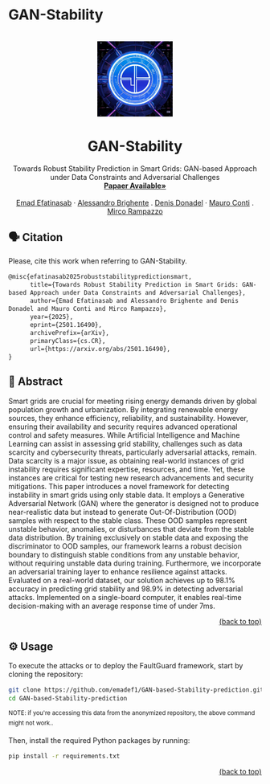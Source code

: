 # GAN-Stability
<div id="top"></div>
<!-- PROJECT LOGO -->
<br />
<div align="center">
  <a href="https://github.com/emadef1/GAN-Stability/tree/main">
    <img src="Figure/logo.png" alt="Logo" width="150" height="150">
  </a>

  <h1 align="center">GAN-Stability</h1>

  <p align="center">
    Towards Robust Stability Prediction in Smart Grids: GAN-based Approach under Data Constraints and Adversarial Challenges
    <br />
    <a href="https://arxiv.org/abs/2501.16490"><strong>Papaer Available»</strong></a>
    <br />
    <br />
    <a href="https://www.dei.unipd.it/persona/1373bd29c9ef0140e39d53ec9add14d2">Emad Efatinasab</a>
    ·
    <a href="https://www.math.unipd.it/~abrighen/">Alessandro Brighente</a>
    .
    <a href="https://donadelden.github.io/">Denis Donadel</a>
    ·
    <a href="https://www.math.unipd.it/~conti/">Mauro Conti</a>
    .
    <a href="https://www.dei.unipd.it/persona/95DDDDA0C518D43822ADC0338BD38073">Mirco Rampazzo</a>
  </p>
</div>

## 🗣️ Citation

Please, cite this work when referring to GAN-Stability.

```
@misc{efatinasab2025robuststabilitypredictionsmart,
      title={Towards Robust Stability Prediction in Smart Grids: GAN-based Approach under Data Constraints and Adversarial Challenges}, 
      author={Emad Efatinasab and Alessandro Brighente and Denis Donadel and Mauro Conti and Mirco Rampazzo},
      year={2025},
      eprint={2501.16490},
      archivePrefix={arXiv},
      primaryClass={cs.CR},
      url={https://arxiv.org/abs/2501.16490}, 
}

```
<div id="abstract"></div>

## 🧩 Abstract

Smart grids are crucial for meeting rising energy demands driven by global population growth and urbanization. By integrating renewable energy sources, they enhance efficiency, reliability, and sustainability. However, ensuring their availability and security requires advanced operational control and safety measures. 
While Artificial Intelligence and Machine Learning can assist in assessing grid stability, challenges such as data scarcity and cybersecurity threats, particularly adversarial attacks, remain.
Data scarcity is a major issue, as obtaining real-world instances of grid instability requires significant expertise, resources, and time. Yet, these instances are critical for testing new research advancements and security mitigations.
This paper introduces a novel framework for detecting instability in smart grids using only stable data. It employs a Generative Adversarial Network (GAN) where the generator is designed not to produce near-realistic data but instead to generate Out-Of-Distribution (OOD) samples with respect to the stable class. These OOD samples represent unstable behavior, anomalies, or disturbances that deviate from the stable data distribution. By training exclusively on stable data and exposing the discriminator to OOD samples, our framework learns a robust decision boundary to distinguish stable conditions from any  unstable behavior, without requiring unstable data during training. Furthermore, we incorporate an adversarial training layer to enhance resilience against attacks.
Evaluated on a real-world dataset, our solution achieves up to 98.1\% accuracy in predicting grid stability and 98.9\% in detecting adversarial attacks. Implemented on a single-board computer, it enables real-time decision-making with an average response time of under 7ms.
<p align="right"><a href="#top">(back to top)</a></p>
<div id="usage"></div>

## ⚙️ Usage

To execute the attacks or to deploy the FaultGuard framework, start by cloning the repository:

```bash
git clone https://github.com/emadef1/GAN-based-Stability-prediction.git
cd GAN-based-Stability-prediction
```
<sup>NOTE: if you're accessing this data from the anonymized repository, the above command might not work..</sup>

Then, install the required Python packages by running:

```bash
pip install -r requirements.txt
```

<p align="right"><a href="#top">(back to top)</a></p>
<div id="models"></div>
